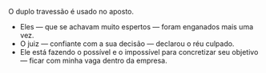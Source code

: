 O duplo travessão é usado no aposto.

- Eles — que se achavam muito espertos — foram enganados mais uma vez.
- O juiz — confiante com a sua decisão — declarou o réu culpado.
- Ele está fazendo o possível e o impossível para concretizar seu objetivo — ficar com minha vaga dentro da empresa.